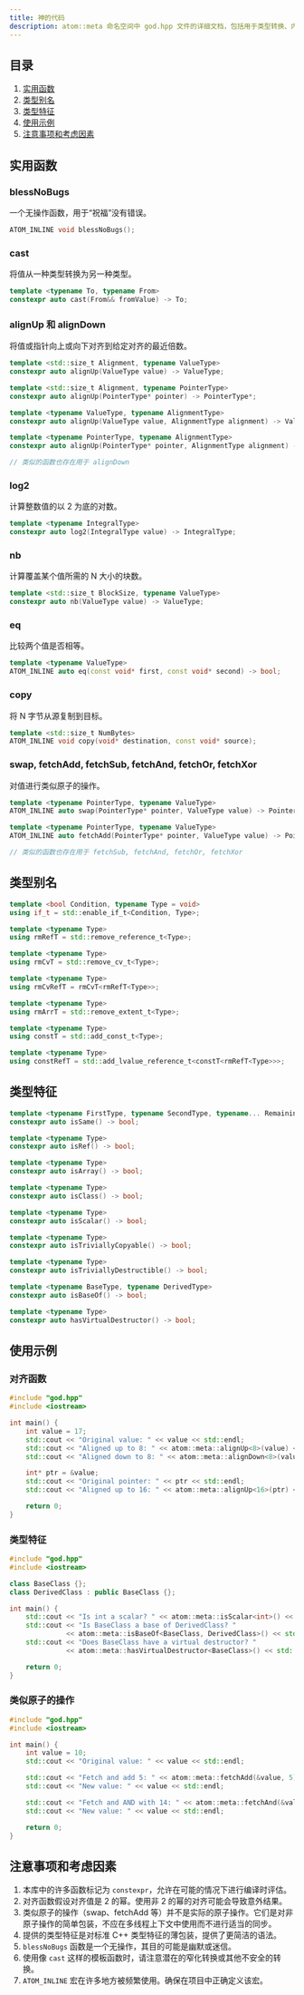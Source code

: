 ```yaml
---
title: 神的代码
description: atom::meta 命名空间中 god.hpp 文件的详细文档，包括用于类型转换、内存对齐、位操作和类型检查的工具、类型别名、类型特征和使用示例。  
---
```


## 目录

1. [实用函数](#实用函数)
2. [类型别名](#类型别名)
3. [类型特征](#类型特征)
4. [使用示例](#使用示例)
5. [注意事项和考虑因素](#注意事项和考虑因素)

## 实用函数

### blessNoBugs

一个无操作函数，用于“祝福”没有错误。

```cpp
ATOM_INLINE void blessNoBugs();
```

### cast

将值从一种类型转换为另一种类型。

```cpp
template <typename To, typename From>
constexpr auto cast(From&& fromValue) -> To;
```

### alignUp 和 alignDown

将值或指针向上或向下对齐到给定对齐的最近倍数。

```cpp
template <std::size_t Alignment, typename ValueType>
constexpr auto alignUp(ValueType value) -> ValueType;

template <std::size_t Alignment, typename PointerType>
constexpr auto alignUp(PointerType* pointer) -> PointerType*;

template <typename ValueType, typename AlignmentType>
constexpr auto alignUp(ValueType value, AlignmentType alignment) -> ValueType;

template <typename PointerType, typename AlignmentType>
constexpr auto alignUp(PointerType* pointer, AlignmentType alignment) -> PointerType*;

// 类似的函数也存在用于 alignDown
```

### log2

计算整数值的以 2 为底的对数。

```cpp
template <typename IntegralType>
constexpr auto log2(IntegralType value) -> IntegralType;
```

### nb

计算覆盖某个值所需的 N 大小的块数。

```cpp
template <std::size_t BlockSize, typename ValueType>
constexpr auto nb(ValueType value) -> ValueType;
```

### eq

比较两个值是否相等。

```cpp
template <typename ValueType>
ATOM_INLINE auto eq(const void* first, const void* second) -> bool;
```

### copy

将 N 字节从源复制到目标。

```cpp
template <std::size_t NumBytes>
ATOM_INLINE void copy(void* destination, const void* source);
```

### swap, fetchAdd, fetchSub, fetchAnd, fetchOr, fetchXor

对值进行类似原子的操作。

```cpp
template <typename PointerType, typename ValueType>
ATOM_INLINE auto swap(PointerType* pointer, ValueType value) -> PointerType;

template <typename PointerType, typename ValueType>
ATOM_INLINE auto fetchAdd(PointerType* pointer, ValueType value) -> PointerType;

// 类似的函数也存在用于 fetchSub, fetchAnd, fetchOr, fetchXor
```

## 类型别名

```cpp
template <bool Condition, typename Type = void>
using if_t = std::enable_if_t<Condition, Type>;

template <typename Type>
using rmRefT = std::remove_reference_t<Type>;

template <typename Type>
using rmCvT = std::remove_cv_t<Type>;

template <typename Type>
using rmCvRefT = rmCvT<rmRefT<Type>>;

template <typename Type>
using rmArrT = std::remove_extent_t<Type>;

template <typename Type>
using constT = std::add_const_t<Type>;

template <typename Type>
using constRefT = std::add_lvalue_reference_t<constT<rmRefT<Type>>>;
```

## 类型特征

```cpp
template <typename FirstType, typename SecondType, typename... RemainingTypes>
constexpr auto isSame() -> bool;

template <typename Type>
constexpr auto isRef() -> bool;

template <typename Type>
constexpr auto isArray() -> bool;

template <typename Type>
constexpr auto isClass() -> bool;

template <typename Type>
constexpr auto isScalar() -> bool;

template <typename Type>
constexpr auto isTriviallyCopyable() -> bool;

template <typename Type>
constexpr auto isTriviallyDestructible() -> bool;

template <typename BaseType, typename DerivedType>
constexpr auto isBaseOf() -> bool;

template <typename Type>
constexpr auto hasVirtualDestructor() -> bool;
```

## 使用示例

### 对齐函数

```cpp
#include "god.hpp"
#include <iostream>

int main() {
    int value = 17;
    std::cout << "Original value: " << value << std::endl;
    std::cout << "Aligned up to 8: " << atom::meta::alignUp<8>(value) << std::endl;
    std::cout << "Aligned down to 8: " << atom::meta::alignDown<8>(value) << std::endl;

    int* ptr = &value;
    std::cout << "Original pointer: " << ptr << std::endl;
    std::cout << "Aligned up to 16: " << atom::meta::alignUp<16>(ptr) << std::endl;

    return 0;
}
```

### 类型特征

```cpp
#include "god.hpp"
#include <iostream>

class BaseClass {};
class DerivedClass : public BaseClass {};

int main() {
    std::cout << "Is int a scalar? " << atom::meta::isScalar<int>() << std::endl;
    std::cout << "Is BaseClass a base of DerivedClass? "
              << atom::meta::isBaseOf<BaseClass, DerivedClass>() << std::endl;
    std::cout << "Does BaseClass have a virtual destructor? "
              << atom::meta::hasVirtualDestructor<BaseClass>() << std::endl;

    return 0;
}
```

### 类似原子的操作

```cpp
#include "god.hpp"
#include <iostream>

int main() {
    int value = 10;
    std::cout << "Original value: " << value << std::endl;

    std::cout << "Fetch and add 5: " << atom::meta::fetchAdd(&value, 5) << std::endl;
    std::cout << "New value: " << value << std::endl;

    std::cout << "Fetch and AND with 14: " << atom::meta::fetchAnd(&value, 14) << std::endl;
    std::cout << "New value: " << value << std::endl;

    return 0;
}
```

## 注意事项和考虑因素

1. 本库中的许多函数标记为 `constexpr`，允许在可能的情况下进行编译时评估。
2. 对齐函数假设对齐值是 2 的幂。使用非 2 的幂的对齐可能会导致意外结果。
3. 类似原子的操作（swap、fetchAdd 等）并不是实际的原子操作。它们是对非原子操作的简单包装，不应在多线程上下文中使用而不进行适当的同步。
4. 提供的类型特征是对标准 C++ 类型特征的薄包装，提供了更简洁的语法。
5. `blessNoBugs` 函数是一个无操作，其目的可能是幽默或迷信。
6. 使用像 `cast` 这样的模板函数时，请注意潜在的窄化转换或其他不安全的转换。
7. `ATOM_INLINE` 宏在许多地方被频繁使用。确保在项目中正确定义该宏。
